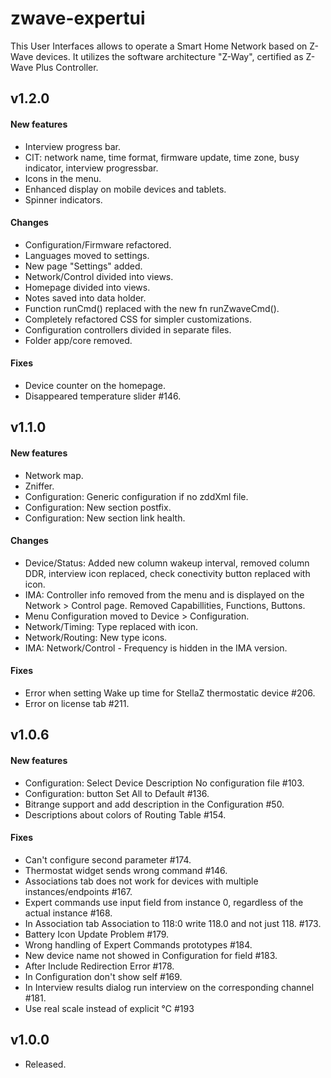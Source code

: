 zwave-expertui
==============

This User Interfaces allows to operate a Smart Home Network based on Z-Wave devices. It utilizes the software architecture "Z-Way", certified as Z-Wave Plus Controller.

## v1.2.0
#### New features
- Interview progress bar.
- CIT: network name, time format, firmware update, time zone, busy indicator, interview progressbar.
- Icons in the menu.
- Enhanced display on mobile devices and tablets.
- Spinner indicators.

#### Changes
- Configuration/Firmware refactored.
- Languages moved to settings.
- New page "Settings" added.
- Network/Control divided into views.
- Homepage divided into views.
- Notes saved into data holder.
- Function runCmd() replaced with the new fn runZwaveCmd().
- Completely refactored CSS for simpler customizations.
- Configuration controllers divided in separate files.
- Folder app/core removed.

#### Fixes
- Device counter on the homepage.
- Disappeared temperature slider #146.

## v1.1.0
#### New features
- Network map. 
- Zniffer. 
- Configuration: Generic configuration if no zddXml file. 
- Configuration: New section postfix. 
- Configuration: New section link health.

#### Changes
- Device/Status: Added new column wakeup interval, removed column DDR, interview icon replaced, check conectivity button replaced with icon.
- IMA: Controller info removed from the menu and is displayed on the Network > Control page. Removed Capabillities, Functions, Buttons.
- Menu Configuration moved to Device > Configuration.
- Network/Timing: Type replaced with icon.
- Network/Routing: New type icons.
- IMA: Network/Control - Frequency is hidden in the IMA version.

#### Fixes
- Error when setting Wake up time for StellaZ thermostatic device #206.
- Error on license tab #211.

## v1.0.6
#### New features
- Configuration: Select Device Description No configuration file #103. 
- Configuration: button Set All to Default #136.
- Bitrange support and add description in the Configuration #50.
- Descriptions about colors of Routing Table #154.

#### Fixes
- Can't configure second parameter #174.
- Thermostat widget sends wrong command #146.
- Associations tab does not work for devices with multiple instances/endpoints #167.
- Expert commands use input field from instance 0, regardless of the actual instance #168.
- In Association tab Association to 118:0 write 118.0 and not just 118. #173.
- Battery Icon Update Problem #179.
- Wrong handling of Expert Commands prototypes #184.
- New device name not showed in Configuration for field #183.
- After Include Redirection Error #178.
- In Configuration don't show self #169.
- In Interview results dialog run interview on the corresponding channel #181.
- Use real scale instead of explicit °C #193

## v1.0.0
- Released.
